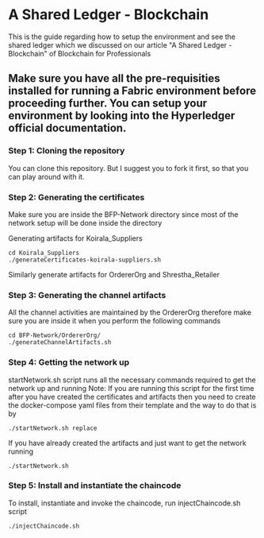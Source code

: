 # A Shared Ledger - Blockchain

This is the guide regarding how to setup the environment and see the shared ledger which we discussed on our article "A Shared Ledger - Blockchain" of Blockchain for Professionals

## Make sure you have all the pre-requisities installed for running a Fabric environment before proceeding further. You can setup your environment by looking into the Hyperledger official documentation.

### Step 1: Cloning the repository

You can clone this repository. But I suggest you to fork it first, so that you can play around with it.

### Step 2: Generating the certificates

Make sure you are inside the BFP-Network directory since most of the network setup will be done inside the directory

Generating artifacts for Koirala_Suppliers

```
cd Koirala_Suppliers
./generateCertificates-koirala-suppliers.sh
```
Similarly generate artifacts for OrdererOrg and Shrestha_Retailer

### Step 3: Generating the channel artifacts

All the channel activities are maintained by the OrdererOrg therefore make sure you are inside it when you perform the following commands
```
cd BFP-Network/OrdererOrg/
./generateChannelArtifacts.sh
```

### Step 4: Getting the network up

startNetwork.sh script runs all the necessary commands required to get the network up and running
Note: If you are running this script for the first time after you have created the certificates and artifacts then you need to create the docker-compose yaml files from their template and the way to do that is by

``
./startNetwork.sh replace
``

If you have already created the artifacts and just want to get the network running 

``
./startNetwork.sh
``

### Step 5: Install and instantiate the chaincode

To install, instantiate and invoke the chaincode, run injectChaincode.sh script

``
./injectChaincode.sh
``
